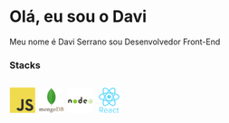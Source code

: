 <h1>Olá, eu sou o Davi</h1>

Meu nome é Davi Serrano sou Desenvolvedor Front-End

<h3>Stacks</h3> 

<h2>
 <img width="46px" alt="JavaScript" src="https://raw.githubusercontent.com/devicons/devicon/9f4f5cdb393299a81125eb5127929ea7bfe42889/icons/javascript/javascript-original.svg">
 <img width="46px" alt="MongoDB" src="https://raw.githubusercontent.com/devicons/devicon/9f4f5cdb393299a81125eb5127929ea7bfe42889/icons/mongodb/mongodb-original-wordmark.svg">
 <img width="46px" alt="NodeJS" src="https://raw.githubusercontent.com/devicons/devicon/9f4f5cdb393299a81125eb5127929ea7bfe42889/icons/nodejs/nodejs-original-wordmark.svg">
 <img width="46px" alt="ReactJS" src="https://raw.githubusercontent.com/devicons/devicon/9f4f5cdb393299a81125eb5127929ea7bfe42889/icons/react/react-original-wordmark.svg">
<h2>

